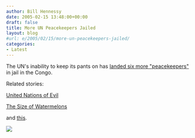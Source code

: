 ```yaml
---
author: Bill Hennessy
date: 2005-02-15 13:48:00+00:00
draft: false
title: More UN Peacekeepers Jailed
layout: blog
#url: e/2005/02/15/more-un-peacekeepers-jailed/
categories:
- Latest
---
```


The UN's inability to keep its pants on has [landed six more "peacekeepers" ](https://www.cbsnews.com/stories/2005/02/15/world/main674173.shtml)in jail in the Congo.




Related stories:




[United Nations of Evil](https://blog.billhennessy.com/blogs/hennessys_view/archive/2005/02/11/1046.aspx)




[The Size of Watermelons](https://blog.billhennessy.com/blogs/hennessys_view/archive/2004/12/12/863.aspx)




and [this](https://blog.billhennessy.com/blogs/hennessys_view/archive/2005/02/13/1057.aspx).

![](https://blog.billhennessy.com/aggbug.aspx?PostID=1070)

